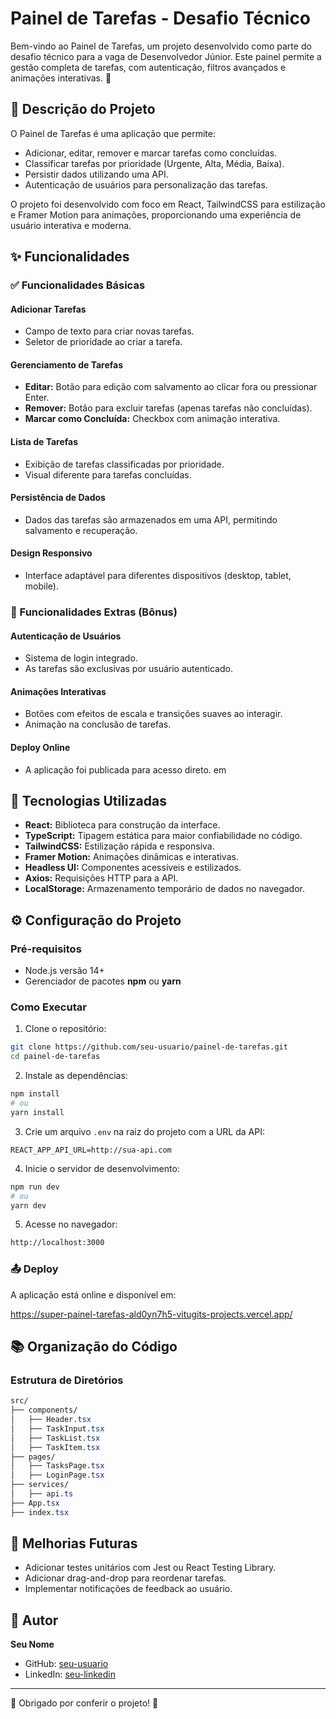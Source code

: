 # Painel de Tarefas - Desafio Técnico

Bem-vindo ao Painel de Tarefas, um projeto desenvolvido como parte do desafio técnico para a vaga de Desenvolvedor Júnior. Este painel permite a gestão completa de tarefas, com autenticação, filtros avançados e animações interativas. 🚀

## 📖 Descrição do Projeto

O Painel de Tarefas é uma aplicação que permite:

- Adicionar, editar, remover e marcar tarefas como concluídas.
- Classificar tarefas por prioridade (Urgente, Alta, Média, Baixa).
- Persistir dados utilizando uma API.
- Autenticação de usuários para personalização das tarefas.

O projeto foi desenvolvido com foco em React, TailwindCSS para estilização e Framer Motion para animações, proporcionando uma experiência de usuário interativa e moderna.

## ✨ Funcionalidades

### ✅ Funcionalidades Básicas

#### Adicionar Tarefas

- Campo de texto para criar novas tarefas.
- Seletor de prioridade ao criar a tarefa.

#### Gerenciamento de Tarefas

- **Editar:** Botão para edição com salvamento ao clicar fora ou pressionar Enter.
- **Remover:** Botão para excluir tarefas (apenas tarefas não concluídas).
- **Marcar como Concluída:** Checkbox com animação interativa.

#### Lista de Tarefas

- Exibição de tarefas classificadas por prioridade.
- Visual diferente para tarefas concluídas.


#### Persistência de Dados

- Dados das tarefas são armazenados em uma API, permitindo salvamento e recuperação.

#### Design Responsivo

- Interface adaptável para diferentes dispositivos (desktop, tablet, mobile).

### 🔐 Funcionalidades Extras (Bônus)

#### Autenticação de Usuários

- Sistema de login integrado.
- As tarefas são exclusivas por usuário autenticado.

#### Animações Interativas

- Botões com efeitos de escala e transições suaves ao interagir.
- Animação na conclusão de tarefas.

#### Deploy Online

- A aplicação foi publicada para acesso direto. em 

## 🚀 Tecnologias Utilizadas

- **React:** Biblioteca para construção da interface.
- **TypeScript:** Tipagem estática para maior confiabilidade no código.
- **TailwindCSS:** Estilização rápida e responsiva.
- **Framer Motion:** Animações dinâmicas e interativas.
- **Headless UI:** Componentes acessíveis e estilizados.
- **Axios:** Requisições HTTP para a API.
- **LocalStorage:** Armazenamento temporário de dados no navegador.

## ⚙️ Configuração do Projeto

### Pré-requisitos

- Node.js versão 14+
- Gerenciador de pacotes **npm** ou **yarn**

### Como Executar

1. Clone o repositório:

```bash
git clone https://github.com/seu-usuario/painel-de-tarefas.git
cd painel-de-tarefas
```

2. Instale as dependências:

```bash
npm install
# ou
yarn install
```

3. Crie um arquivo `.env` na raiz do projeto com a URL da API:

```env
REACT_APP_API_URL=http://sua-api.com
```

4. Inicie o servidor de desenvolvimento:

```bash
npm run dev
# ou
yarn dev
```

5. Acesse no navegador:

```bash
http://localhost:3000
```

### 📤 Deploy

A aplicação está online e disponível em:

https://super-painel-tarefas-ald0yn7h5-vitugits-projects.vercel.app/

## 📚 Organização do Código

### Estrutura de Diretórios

```css
src/
├── components/
│   ├── Header.tsx
│   ├── TaskInput.tsx
│   ├── TaskList.tsx
│   ├── TaskItem.tsx
├── pages/
│   ├── TasksPage.tsx
│   ├── LoginPage.tsx
├── services/
│   ├── api.ts
├── App.tsx
├── index.tsx
```

## 📌 Melhorias Futuras

- Adicionar testes unitários com Jest ou React Testing Library.
- Adicionar drag-and-drop para reordenar tarefas.
- Implementar notificações de feedback ao usuário.

## 👤 Autor

**Seu Nome**

- GitHub: [seu-usuario](https://github.com/seu-usuario)
- LinkedIn: [seu-linkedin](https://linkedin.com/in/seu-linkedin)

---

🌟 Obrigado por conferir o projeto! 🌟



